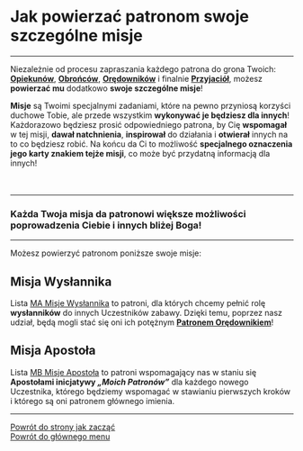 # Jak powierzać patronom swoje szczególne misje
---

Niezależnie od procesu zapraszania każdego patrona do grona Twoich: [**Opiekunów**](patroni_opiekunowie.md), [**Obrońców**](patroni_obroncy.md), [**Orędowników**](patroni_oredownicy.md) i finalnie [**Przyjaciół**](patroni_przyjaciele.md), możesz **powierzać mu** dodatkowo **swoje szczególne misje**!

**Misje** są Twoimi specjalnymi zadaniami, które na pewno przyniosą korzyści duchowe Tobie, ale przede wszystkim **wykonywać je będziesz dla innych**! Każdorazowo będziesz prosić odpowiedniego patrona, by Cię **wspomagał** w tej misji, **dawał natchnienia**, **inspirował** do działania i **otwierał** innych na to co będziesz robić.
Na końcu da Ci to możliwość **specjalnego oznaczenia jego karty znakiem tejże misji**, co może być przydatną informacją dla innych!
<br />
<br />
<br />

---
### Każda Twoja misja da patronowi większe możliwości poprowadzenia Ciebie i innych bliżej Boga!

---

Możesz powierzyć patronom poniższe swoje misje:
## Misja Wysłannika
Lista [<span class="status status-list"><span class="status status-mission">MA</span> Misje Wysłannika</span>](misje_wyslannika.md) to patroni, dla których chcemy pełnić rolę **wysłanników** do innych Uczestników zabawy. Dzięki temu, poprzez nasz udział, będą mogli stać się oni ich potężnym [**Patronem Orędownikiem**](patroni_oredownicy.md)!
## Misja Apostoła
Lista [<span class="status status-list"><span class="status status-mission">MB</span> Misje Apostoła</span>](misje_apostola.md) to patroni wspomagający nas w staniu się **Apostołami inicjatywy _„Moich Patronów”_** dla każdego nowego Uczestnika, którego będziemy wspomagać w stawianiu pierwszych kroków i którego są oni patronem głównego imienia.

---
[Powrót do strony jak zacząć](jak_zaczac.md#jak-zaczac-szczegolne-misje)  
[Powrót do głównego menu](index.md)
